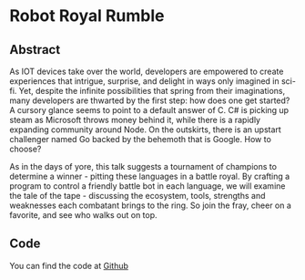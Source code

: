 # Robot Royal Rumble
## Abstract
As IOT devices take over the world, developers are empowered to create experiences that intrigue, surprise, and delight in ways only imagined in sci-fi. Yet, despite the infinite possibilities that spring from their imaginations, many developers are thwarted by the first step: how does one get started? A cursory glance seems to point to a default answer of C. C# is picking up steam as Microsoft throws money behind it, while there is a rapidly expanding community around Node. On the outskirts, there is an upstart challenger named Go backed by the behemoth that is Google. How to choose?

As in the days of yore, this talk suggests a tournament of champions to determine a winner - pitting these languages in a battle royal. By crafting a program to control a friendly battle bot in each language, we will examine the tale of the tape - discussing the ecosystem, tools, strengths and weaknesses each combatant brings to the ring. So join the fray, cheer on a favorite, and see who walks out on top.

## Code
You can find the code at [Github](https://github.com/jgretz/RobotRoyalRumble-Code)
